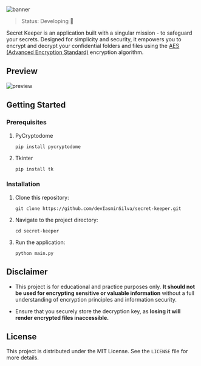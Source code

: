 ![banner](https://github.com/devIasminSilva/SecretKeeper/assets/143299286/830895e1-97c2-475a-89a6-1014f69133a2)


> Status: Developing 🔧

Secret Keeper is an application built with a singular mission - to safeguard your secrets. Designed for simplicity and security, it empowers you to encrypt and decrypt your confidential folders and files using the [AES (Advanced Encryption Standard)](https://en.wikipedia.org/wiki/Advanced_Encryption_Standard) encryption algorithm.

## Preview

![preview](https://github.com/devIasminSilva/SecretKeeper/assets/143299286/0ab62336-fbb2-4c89-950a-ba6ea5cffbeb)

## Getting Started

### Prerequisites

1. PyCryptodome
   ```
   pip install pycryptodome
   ```
2. Tkinter
   ```
   pip install tk
   ```

### Installation

1. Clone this repository:
   ```
   git clone https://github.com/devIasminSilva/secret-keeper.git
   ```
2. Navigate to the project directory:
   ```
   cd secret-keeper
   ```
3. Run the application:
   ```
   python main.py
   ```

##  Disclaimer
- This project is for educational and practice purposes only. **It should not be used for encrypting sensitive or valuable information** without a full understanding of encryption principles and information security. 

- Ensure that you securely store the decryption key, as **losing it will render encrypted files inaccessible.**

## License
This project is distributed under the MIT License. See the `LICENSE` file for more details.
